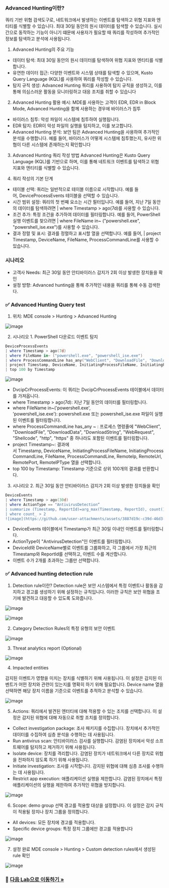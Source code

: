 ### Advanced Hunting이란? 
쿼리 기반 위협 검색도구로, 네트워크에서 발생하는 이벤트를 탐색하고 위협 지표와 엔티티를 식별할 수 있습니다. 최대 30일 동안의 원시 데이터를 탐색할 수 있습니다. 실시간으로 동작하는 기능이 아니기 떄문에 사용자가 필요할 때 쿼리를 작성하여 추가적인 정보를 탐색하고 분석에 사용됩니다. 

1. Advanced Hunting의 주요 기능
* 데이터 탐색: 최대 30일 동안의 원시 데이터를 탐색하여 위협 지표와 엔티티를 식별합니다.
* 유연한 데이터 접근: 다양한 이벤트와 시스템 상태를 탐색할 수 있으며, Kusto Query Language (KQL)를 사용하여 쿼리를 작성할 수 있습니다.
* 탐지 규칙 생성: Advanced Hunting 쿼리를 사용하여 탐지 규칙을 생성하고, 이를 통해 의심스러운 활동을 모니터링하고 대응 조치를 취할 수 있습니다

2. Advanced Hunting 활용 
예시: MDE를 사용하는 고객이 EDR, EDR in Block Mode, Advanced Hunting을 함께 사용하는 경우에 바이러스가 침투

* 바이러스 침투: 악성 파일이 시스템에 침투하여 실행됩니다.
* EDR 탐지: EDR이 악성 파일의 실행을 탐지하고, 이를 보고합니다.
* Advanced Hunting 분석: 보안 팀은 Advanced Hunting을 사용하여 추가적인 분석을 수행합니다. 예를 들어, 바이러스가 어떻게 시스템에 침투했는지, 유사한 위협이 다른 시스템에 존재하는지 확인합니다

3. Advanced Hunting 쿼리 작성 방법
Advanced Hunting은 Kusto Query Language (KQL)를 기반으로 하며, 이를 통해 네트워크 이벤트를 탐색하고 위협 지표와 엔티티를 식별할 수 있습니다. 

4. 쿼리 작성의 기본 단계
* 테이블 선택: 쿼리는 일반적으로 테이블 이름으로 시작합니다. 예를 들어, DeviceProcessEvents 테이블을 선택할 수 있습니다.
* 시간 범위 설정: 쿼리의 첫 번째 요소는 시간 필터입니다. 예를 들어, 지난 7일 동안의 데이터를 탐색하려면 | where Timestamp > ago(7d)를 사용할 수 있습니다.
* 조건 추가: 특정 조건을 추가하여 데이터를 필터링합니다. 예를 들어, PowerShell 실행 이벤트를 찾으려면 | where FileName in~ ("powershell.exe", "powershell_ise.exe")를 사용할 수 있습니다.
* 결과 정렬 및 표시: 결과를 정렬하고 표시할 열을 선택합니다. 예를 들어, | project Timestamp, DeviceName, FileName, ProcessCommandLine를 사용할 수 있습니다.

### 시나리오
* 고객사 Needs: 최근 30일 동안 안티바이러스 감지가 2회 이상 발생한 장치들을 확인 
* 설정 방향: Advanced hunting을 통해 추가적인 내용을 쿼리를 통해 수동 검색한다.

### ✅ Advanced Hunting Query test
1. 위치: MDE console > Hunting > Advanced Hunting 

![image](https://github.com/user-attachments/assets/ed915a13-de31-465f-8278-803b882bf850)

2. 시나리오 1. PowerShell 다운로드 이벤트 탐지

```powershell
DeviceProcessEvents 
| where Timestamp > ago(7d)
| where FileName in~ ("powershell.exe", "powershell_ise.exe") 
| where ProcessCommandLine has_any("WebClient", "DownloadFile", "DownloadData", "DownloadString", "WebRequest", "Shellcode", "http", "https") 
| project Timestamp, DeviceName, InitiatingProcessFileName, InitiatingProcessCommandLine, FileName, ProcessCommandLine, RemoteIP, RemoteUrl, RemotePort, RemoteIPType 
| top 100 by Timestamp
```
![image](https://github.com/user-attachments/assets/b87a7bed-d82f-4892-a4f6-5a71fcb36d57)

* DvcipCrProcessEvents: 이 쿼리는 DvcipCrProcessEvents 테이블에서 데이터를 가져옵니다.
* where Timestamp > ago(7d): 지난 7일 동안의 데이터를 필터링합니다.
* where FileName in~('powershell.exe', 'powershell_ise.exe'): powershell.exe 또는 powershell_ise.exe 파일이 실행된 이벤트를 필터링합니다.
* where ProcessCommandLine has_any ~ : 프로세스 명령줄에 "WebClient", "DownloadFile", "DownloadData", "DownloadString", "WebRequest", "Shellcode", "http", "https" 중 하나라도 포함된 이벤트를 필터링합니다.
* project Timestamp~: 결과에서 Timestamp, DeviceName, InitiatingProcessFileName, InitiatingProcessCommandLine, FileName, ProcessCommandLine, RemoteIp, RemoteUrl, RemotePort, RemoteIPType 열을 선택합니다.
* top 100 by Timestamp: Timestamp 기준으로 상위 100개의 결과를 반환합니다.

3. 시나리오 2. 최근 30일 동안 안티바이러스 감지가 2회 이상 발생한 장치들을 확인

```powershell
DeviceEvents 
| where Timestamp > ago(30d) 
| where ActionType == "AntivirusDetection“
| summarize (Timestamp, ReportId)=arg_max(Timestamp, ReportId), count() by DeviceId, DeviceName 
| where count_ > 2
![image](https://github.com/user-attachments/assets/3887d19c-c39d-46d3-94e7-907de116cf43)
```
* DeviceEvents 테이블에서 Timestamp가 최근 30일 이내인 이벤트를 필터링합니다.
* ActionType이 "AntivirusDetection"인 이벤트를 필터링합니다.
* DeviceId와 DeviceName별로 이벤트를 그룹화하고, 각 그룹에서 가장 최근의 Timestamp와 ReportId를 선택하고, 이벤트 수를 계산합니다.
* 이벤트 수가 2개를 초과하는 그룹만 선택합니다.

### ✅ Advanced hunting detection rule 
1. Detection rule이란?
Detection rule은 보안 시스템에서 특정 이벤트나 활동을 감지하고 경고를 생성하기 위해 설정하는 규칙입니다. 이러한 규칙은 보안 위협을 조기에 발견하고 대응할 수 있도록 도와줍니다.

![image](https://github.com/user-attachments/assets/bf1dff3c-34e7-4753-a8bd-d8c68a687d25)

![image](https://github.com/user-attachments/assets/43b744e5-fb59-4e56-a22e-603000a2608e)

2. Category
Detection Rules의 특정 유형의 보안 이벤트

![image](https://github.com/user-attachments/assets/2fea3c68-c5b2-4a50-83d9-7ed533b65867)

3. Threat analytics report (Optional)

![image](https://github.com/user-attachments/assets/0d71d266-19ad-4e61-890d-b5ea89a6bd34)

4. Impacted entities
   
감지된 이벤트가 영향을 미치는 장치를 식별하기 위해 사용됩니다. 이 설정은 감지된 이벤트가 어떤 장치와 관련이 있는지를 명확히 하기 위해 필요합니다. Device name 열을 선택하면 해당 장치 이름을 기준으로 이벤트를 추적하고 분석할 수 있습니다. 

![image](https://github.com/user-attachments/assets/cfe3ef00-01b1-4e50-85ad-576e38376118)

5.  Actions: 
쿼리에서 발견된 엔터티에 대해 적용할 수 있는 조치를 선택합니다. 이 설정은 감지된 위협에 대해 자동으로 취할 조치를 정의합니다.
* Collect investigation package: 조사 패키지를 수집합니다. 장치에서 추가적인 데이터를 수집하여 심층 분석을 수행하는 데 사용됩니다.
* Run antivirus scan: 안티바이러스 검사를 실행합니다. 감염된 장치에서 악성 소프트웨어를 탐지하고 제거하기 위해 사용됩니다.
* Isolate device: 장치를 격리합니다. 감염된 장치가 네트워크에서 다른 장치로 위협을 전파하지 않도록 하기 위해 사용됩니다.
* Initiate investigation: 조사를 시작합니다. 감지된 위협에 대해 심층 조사를 수행하는 데 사용됩니다.
* Restrict app execution: 애플리케이션 실행을 제한합니다. 감염된 장치에서 특정 애플리케이션의 실행을 제한하여 추가적인 위협을 방지합니다.

![image](https://github.com/user-attachments/assets/2dcadf1a-a0e8-46c5-80da-4657cd83b909)

6. Scope: demo group 선택
경고를 적용할 대상을 설정합니다. 이 설정은 감지 규칙이 적용될 장치나 장치 그룹을 정의합니다.
* All devices: 모든 장치에 경고를 적용합니다.
* Specific device groups: 특정 장치 그룹에만 경고를 적용합니다

![image](https://github.com/user-attachments/assets/d398b9de-1e42-4a2e-a9f6-dbd6d5e5a39b)

7. 설정 완료
MDE console > Hunting > Custom detection rules에서 생성된 rule 확인

![image](https://github.com/user-attachments/assets/d37b7452-3423-4971-b531-f8d461ddb357)


### 🔗 [다음 Lab으로 이동하기 »](https://github.com/Kittiyayaong/ProjectWandooMDE/blob/main/MDE%20Module04%20-%20EDR-03.%20Live%20Resonse.md)
